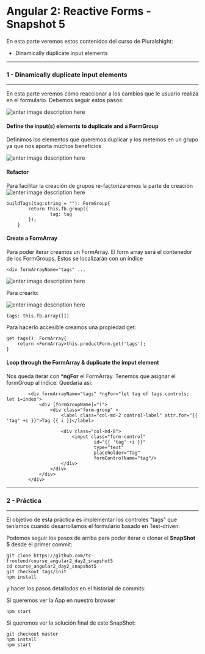 


Angular 2: Reactive Forms - Snapshot 5
===================
En esta parte veremos estos contenidos del curso de Pluralshight:

 - Dinamically duplicate input elements

----------
### 1 -  Dinamically duplicate input elements
----------
En esta parte veremos cómo reaccionar a los cambios que le usuario realiza en el formulario. Debemos seguir estos pasos:

![enter image description here](https://i.imgur.com/QJZKj4i.png) 

#### Define the input(s) elements to duplicate and a FormGroup
Definimos los elementos que queremos duplicar y los metemos en un grupo ya que nos aporta muchos beneficios

![enter image description here](https://i.imgur.com/Go8aGTm.png)



#### Refactor
Para facilitar la creación de grupos re-factorizaremos la parte de creación
![enter image description here](https://i.imgur.com/KkCPLSi.png)

    buildTags(tag:string = ""): FormGroup{
            return this.fb.group({
                    tag: tag
            });
        }




#### Create a FormArray
Para poder iterar creamos un FormArray. El form array será el contenedor de los FormGroups. Estos se localizarán con un índice

    <div formArrayName="tags" ...

![enter image description here](https://i.imgur.com/RxqcMwi.png)

Para crearlo:

![enter image description here](https://i.imgur.com/yjuIso1.png)

    tags: this.fb.array([])

Para hacerlo accesible creamos una propiedad get:

    get tags(): FormArray{
        return <FormArray>this.productForm.get('tags');
    }

#### Loop through the FormArray & duplicate the imput element

Nos queda iterar con ***ngFor** el FormArray. Tenemos que asignar el formGroup al índice. Quedaría así:

            <div formArrayName="tags" *ngFor="let tag of tags.controls; let i=index">
                <div [formGroupName]="i">
                    <div class="form-group" >
                        <label class="col-md-2 control-label" attr.for="{{ 'tag' +i }}">Tag {{ i }}</label>

                        <div class="col-md-8">
                            <input class="form-control" 
                                    id="{{ 'tag' +i }}" 
                                    type="text" 
                                    placeholder="Tag" 
                                    formControlName="tag"/>
                        </div>
                    </div>
                </div>
            </div>

----------
### 2 - Práctica
----------
El objetivo de esta práctica es implementar los controles "tags" que teníamos cuando desarrollamos el formulario basado en Test-driven.

Podemos seguir los pasos de arriba para poder iterar o clonar el **SnapShot 5** desde el primer commit:

    git clone https://github.com/tc-frontend/course_angular2_day2_snapshot5
    cd course_angular2_day2_snapshot5
    git checkout tags/init
    npm install

y hacer los pasos detallados en el historial de commits:

Si queremos ver la App en nuestro browser

    npm start

Si queremos ver la solución final de este SnapShot:

    git checkout master
    npm install
    npm start









